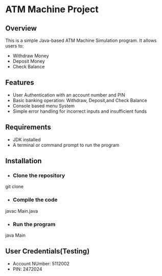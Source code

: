 # ATM Machine Project

## Overview
This is a simple Java-based ATM Machine Simulation program. It allows users to:
- Withdraw Money
- Deposit Money
- Check Balance

## Features
- User Authentication with an account number and PIN
- Basic banking operation: Withdraw, Deposit,and Check Balance
- Console based menu System
- Simple error handling for incorrect inputs and insufficient funds

## Requirements

- JDK installed
- A terminal or command prompt to run the program

## Installation

- ### Clone the repository

git clone [<repository-url>](https://github.com/Mike-soft-cyber/atm)

- ### Compile the code

javac Main.java

- ### Run the program

java Main

## User Credentials(Testing)

- Account NUmber: 5112002
- PIN: 2472024

